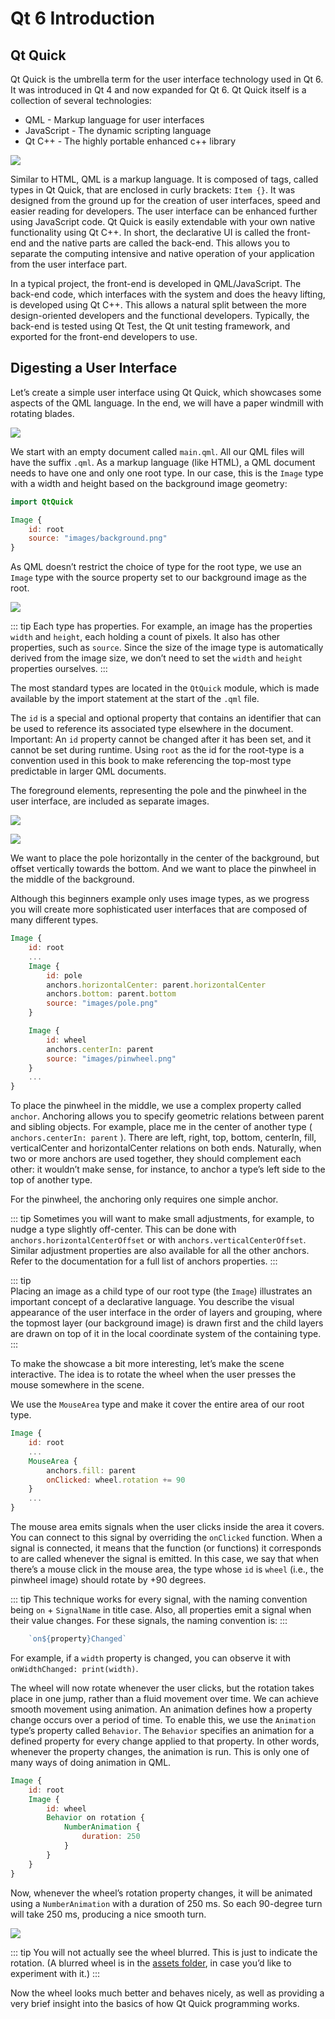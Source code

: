 # Qt 6 Introduction

## Qt Quick

Qt Quick is the umbrella term for the user interface technology used in Qt 6. It was introduced in Qt 4 and now expanded for Qt 6. Qt Quick itself is a collection of several technologies:

* QML - Markup language for user interfaces
* JavaScript - The dynamic scripting language
* Qt C++ - The highly portable enhanced c++ library

![](./assets/qt6_overview.png)

Similar to HTML, QML is a markup language. It is composed of tags, called types in Qt Quick, that are enclosed in curly brackets: `Item {}`. It was designed from the ground up for the creation of user interfaces, speed and easier reading for developers. The user interface can be enhanced further using JavaScript code. Qt Quick is easily extendable with your own native functionality using Qt C++. In short, the declarative UI is called the front-end and the native parts are called the back-end. This allows you to separate the computing intensive and native operation of your application from the user interface part.

In a typical project, the front-end is developed in QML/JavaScript. The back-end code, which interfaces with the system and does the heavy lifting, is developed using Qt C++. This allows a natural split between the more design-oriented developers and the functional developers. Typically, the back-end is tested using Qt Test, the Qt unit testing framework, and exported for the front-end developers to use.

## Digesting a User Interface

Let’s create a simple user interface using Qt Quick, which showcases some aspects of the QML language. In the end, we will have a paper windmill with rotating blades.

![](./assets/showcase.png)

We start with an empty document called `main.qml`. All our QML files will have the suffix `.qml`. As a markup language (like HTML), a QML document needs to have one and only one root type. In our case, this is the `Image` type with a width and height based on the background image geometry:

```qml
import QtQuick

Image {
    id: root
    source: "images/background.png"
}
```

As QML doesn’t restrict the choice of type for the root type, we use an `Image` type with the source property set to our background image as the root.

![](./assets/background.png)

::: tip
Each type has properties. For example, an image has the properties `width` and `height`, each holding a count of pixels. It also has other properties, such as `source`. Since the size of the image type is automatically derived from the image size, we don’t need to set the `width` and `height` properties ourselves.
:::

The most standard types are located in the `QtQuick` module, which is made available by the import statement at the start of the `.qml` file.

The `id` is a special and optional property that contains an identifier that can be used to reference its associated type elsewhere in the document. Important: An `id` property cannot be changed after it has been set, and it cannot be set during runtime. Using `root` as the id for the root-type is a convention used in this book to make referencing the top-most type predictable in larger QML documents.

The foreground elements, representing the pole and the pinwheel in the user interface, are included as separate images.


![](./assets/pole.png)

![](./assets/pinwheel.png)

We want to place the pole horizontally in the center of the background, but offset vertically towards the bottom. And we want to place the pinwheel in the middle of the background.

Although this beginners example only uses image types, as we progress you will create more sophisticated user interfaces that are composed of many different types.

```qml
Image {
    id: root
    ...
    Image {
        id: pole
        anchors.horizontalCenter: parent.horizontalCenter
        anchors.bottom: parent.bottom
        source: "images/pole.png"
    }

    Image {
        id: wheel
        anchors.centerIn: parent
        source: "images/pinwheel.png"
    }
    ...
}
```

To place the pinwheel in the middle, we use a complex property called `anchor`. Anchoring allows you to specify geometric relations between parent and sibling objects. For example, place me in the center of another type ( `anchors.centerIn: parent` ). There are left, right, top, bottom, centerIn, fill, verticalCenter and horizontalCenter relations on both ends. Naturally, when two or more anchors are used together, they should complement each other: it wouldn’t make sense, for instance, to anchor a type’s left side to the top of another type.

For the pinwheel, the anchoring only requires one simple anchor.

::: tip
Sometimes you will want to make small adjustments, for example, to nudge a type slightly off-center. This can be done with `anchors.horizontalCenterOffset` or with `anchors.verticalCenterOffset`. Similar adjustment properties are also available for all the other anchors. Refer to the documentation for a full list of anchors properties.
:::

::: tip    
Placing an image as a child type of our root type (the `Image`) illustrates an important concept of a declarative language. You describe the visual appearance of the user interface in the order of layers and grouping, where the topmost layer (our background image) is drawn first and the child layers are drawn on top of it in the local coordinate system of the containing type.
:::

To make the showcase a bit more interesting, let’s make the scene interactive. The idea is to rotate the wheel when the user presses the mouse somewhere in the scene.

We use the `MouseArea` type and make it cover the entire area of our root type.

```qml
Image {
    id: root
    ...
    MouseArea {
        anchors.fill: parent
        onClicked: wheel.rotation += 90
    }
    ...
}
```

The mouse area emits signals when the user clicks inside the area it covers. You can connect to this signal by overriding the `onClicked` function. When a signal is connected, it means that the function (or functions) it corresponds to are called whenever the signal is emitted. In this case, we say that when there’s a mouse click in the mouse area, the type whose `id` is `wheel` (i.e., the pinwheel image) should rotate by +90 degrees.

::: tip
This technique works for every signal, with the naming convention being `on` + `SignalName` in title case. Also, all properties emit a signal when their value changes. For these signals, the naming convention is:
:::

```js
    `on${property}Changed`
```

For example, if a `width` property is changed, you can observe it with `onWidthChanged: print(width)`.

The wheel will now rotate whenever the user clicks, but the rotation takes place in one jump, rather than a fluid movement over time. We can achieve smooth movement using animation. An animation defines how a property change occurs over a period of time. To enable this, we use the `Animation` type’s property called `Behavior`. The `Behavior` specifies an animation for a defined property for every change applied to that property. In other words, whenever the property changes, the animation is run. This is only one of many ways of doing animation in QML.

```qml
Image {
    id: root
    Image {
        id: wheel
        Behavior on rotation {
            NumberAnimation {
                duration: 250
            }
        }
    }
}
```

Now, whenever the wheel’s rotation property changes, it will be animated using a `NumberAnimation` with a duration of 250 ms. So each 90-degree turn will take 250 ms, producing a nice smooth turn.

![](./assets/scene2.png)

::: tip
You will not actually see the wheel blurred. This is just to indicate the rotation. (A blurred wheel is in the [assets folder]([url](https://github.com/Mr17MG/qt6book/tree/main/docs/ch01-meetqt/assets)), in case you’d like to experiment with it.)
:::

Now the wheel looks much better and behaves nicely, as well as providing a very brief insight into the basics of how Qt Quick programming works.


